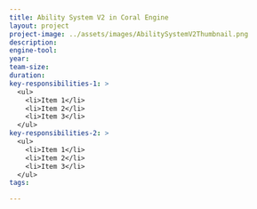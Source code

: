 ```yaml
---
title: Ability System V2 in Coral Engine
layout: project
project-image: ../assets/images/AbilitySystemV2Thumbnail.png
description: 
engine-tool: 
year: 
team-size: 
duration:
key-responsibilities-1: >
  <ul>
    <li>Item 1</li>
    <li>Item 2</li>
    <li>Item 3</li>
  </ul>
key-responsibilities-2: >
  <ul>
    <li>Item 1</li>
    <li>Item 2</li>
    <li>Item 3</li>
  </ul>
tags:

---
```

